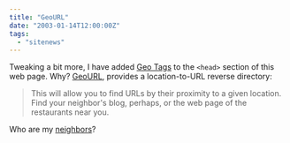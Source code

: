 ```yaml
---
title: "GeoURL"
date: "2003-01-14T12:00:00Z"
tags: 
  - "sitenews"
---
```


Tweaking a bit more, I have added [Geo Tags](http://geotags.com/) to the `<head>` section of this web page. Why? [GeoURL](http://www.geourl.org/), provides a location-to-URL reverse directory:

> This will allow you to find URLs by their proximity to a given location. Find your neighbor's blog, perhaps, or the web page of the restaurants near you.

Who are my [neighbors](http://geourl.org/near/?p=https://www.ecrosstexas.com/blog/)?
